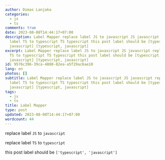 ```yaml
---
author: Dimas Lanjaka
categories:
  - js
  - ts
comments: true
date: 2023-08-08T14:44:17+07:00
description: Label Mapper replace label JS to javascript JS javascript replace
  label TS to typescript TS typescript this post label should be [typescript,
  javascript] [typescript, javascript]
excerpt: Label Mapper replace label JS to javascript JS javascript replace label
  TS to typescript TS typescript this post label should be [typescript,
  javascript] [typescript, javascript]
id: 9576c396-39ca-4888-82ea-a5f29ac6ae10
lang: en
photos: []
subtitle: Label Mapper replace label JS to javascript JS javascript replace
  label TS to typescript TS typescript this post label should be [typescript,
  javascript] [typescript, javascript]
tags:
  - js
  - ts
title: Label Mapper
type: post
updated: 2023-08-08T14:44:17+07:00
wordcount: 44
---
```


replace label `JS` to `javascript`

replace label `TS` to `typescript`

this post label should be `['typescript', 'javascript']`